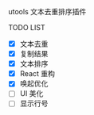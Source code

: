 utools 文本去重排序插件

TODO LIST

- [x] 文本去重
- [x] 复制结果
- [x] 文本排序
- [x] React 重构
- [X] 唤起优化
- [ ] UI 美化
- [ ] 显示行号